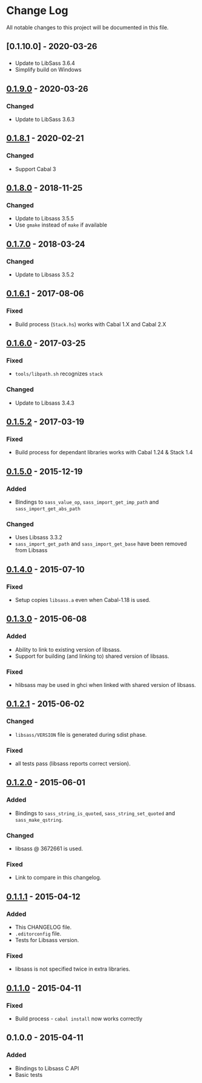 # Change Log
All notable changes to this project will be documented in this file.

## [0.1.10.0] - 2020-03-26
### 
- Update to LibSass 3.6.4
- Simplify build on Windows

## [0.1.9.0] - 2020-03-26
### Changed
- Update to LibSass 3.6.3

## [0.1.8.1] - 2020-02-21
### Changed
- Support Cabal 3

## [0.1.8.0] - 2018-11-25
### Changed
- Update to Libsass 3.5.5
- Use `gmake` instead of `make` if available

## [0.1.7.0] - 2018-03-24
### Changed
- Update to Libsass 3.5.2

## [0.1.6.1] - 2017-08-06
### Fixed
- Build process (`Stack.hs`) works with Cabal 1.X and Cabal 2.X

## [0.1.6.0] - 2017-03-25
### Fixed
- `tools/libpath.sh` recognizes `stack`

### Changed
- Update to Libsass 3.4.3

## [0.1.5.2] - 2017-03-19
### Fixed
- Build process for dependant libraries works with Cabal 1.24 & Stack 1.4

## [0.1.5.0] - 2015-12-19
### Added
- Bindings to `sass_value_op`, `sass_import_get_imp_path` and
  `sass_import_get_abs_path`

### Changed
- Uses Libsass 3.3.2
- `sass_import_get_path` and `sass_import_get_base` have been removed from
  Libsass

## [0.1.4.0] - 2015-07-10
### Fixed
- Setup copies `libsass.a` even when Cabal-1.18 is used.

## [0.1.3.0] - 2015-06-08
### Added
- Ability to link to existing version of libsass.
- Support for building (and linking to) shared version of libsass.

### Fixed
- hlibsass may be used in ghci when linked with shared version of libsass.

## [0.1.2.1] - 2015-06-02
### Changed
- `libsass/VERSION` file is generated during sdist phase.

### Fixed
- all tests pass (libsass reports correct version).

## [0.1.2.0] - 2015-06-01
### Added
- Bindings to `sass_string_is_quoted`, `sass_string_set_quoted` and
  `sass_make_qstring`.

### Changed
- libsass @ 3672661 is used.

### Fixed
- Link to compare in this changelog.

## [0.1.1.1] - 2015-04-12
### Added
- This CHANGELOG file.
- `.editorconfig` file.
- Tests for Libsass version.

### Fixed
- libsass is not specified twice in extra libraries.

## [0.1.1.0] - 2015-04-11
### Fixed
- Build process - `cabal install` now works correctly

## 0.1.0.0 - 2015-04-11
### Added
- Bindings to Libsass C API
- Basic tests

[0.1.9.0]: https://github.com/jakubfijalkowski/hlibsass/compare/v0.1.8.1...v0.1.9.0
[0.1.8.1]: https://github.com/jakubfijalkowski/hlibsass/compare/v0.1.8.0...v0.1.8.1
[0.1.8.0]: https://github.com/jakubfijalkowski/hlibsass/compare/v0.1.7.0...v0.1.8.0
[0.1.7.0]: https://github.com/jakubfijalkowski/hlibsass/compare/v0.1.6.1...v0.1.7.0
[0.1.6.1]: https://github.com/jakubfijalkowski/hlibsass/compare/v0.1.6.0...v0.1.6.1
[0.1.6.0]: https://github.com/jakubfijalkowski/hlibsass/compare/v0.1.5.2...v0.1.6.0
[0.1.5.2]: https://github.com/jakubfijalkowski/hlibsass/compare/v0.1.5.0...v0.1.5.2
[0.1.5.0]: https://github.com/jakubfijalkowski/hlibsass/compare/v0.1.4.0...v0.1.5.0
[0.1.4.0]: https://github.com/jakubfijalkowski/hlibsass/compare/v0.1.3.0...v0.1.4.0
[0.1.3.0]: https://github.com/jakubfijalkowski/hlibsass/compare/v0.1.2.1...v0.1.3.0
[0.1.2.1]: https://github.com/jakubfijalkowski/hlibsass/compare/v0.1.2.0...v0.1.2.1
[0.1.2.0]: https://github.com/jakubfijalkowski/hlibsass/compare/v0.1.1.1...v0.1.2.0
[0.1.1.1]: https://github.com/jakubfijalkowski/hlibsass/compare/v0.1.1.0...v0.1.1.1
[0.1.1.0]: https://github.com/jakubfijalkowski/hlibsass/compare/v0.1.0.0...v0.1.1.0
